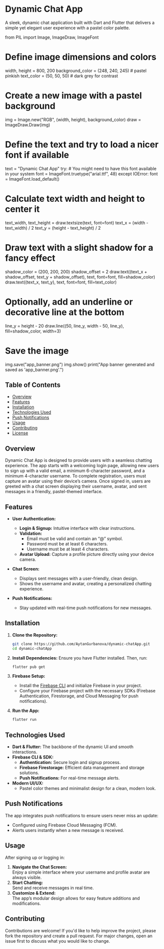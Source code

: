 # Dynamic Chat App

A sleek, dynamic chat application built with Dart and Flutter that delivers a simple yet elegant user experience with a pastel color palette.

from PIL import Image, ImageDraw, ImageFont

# Define image dimensions and colors
width, height = 800, 200
background_color = (248, 240, 245)  # pastel pinkish
text_color = (50, 50, 50)  # dark grey for contrast

# Create a new image with a pastel background
img = Image.new("RGB", (width, height), background_color)
draw = ImageDraw.Draw(img)

# Define the text and try to load a nicer font if available
text = "Dynamic Chat App"
try:
    # You might need to have this font available in your system
    font = ImageFont.truetype("arial.ttf", 48)
except IOError:
    font = ImageFont.load_default()

# Calculate text width and height to center it
text_width, text_height = draw.textsize(text, font=font)
text_x = (width - text_width) / 2
text_y = (height - text_height) / 2

# Draw text with a slight shadow for a fancy effect
shadow_color = (200, 200, 200)
shadow_offset = 2
draw.text((text_x + shadow_offset, text_y + shadow_offset), text, font=font, fill=shadow_color)
draw.text((text_x, text_y), text, font=font, fill=text_color)

# Optionally, add an underline or decorative line at the bottom
line_y = height - 20
draw.line((50, line_y, width - 50, line_y), fill=shadow_color, width=3)

# Save the image
img.save("app_banner.png")
img.show()
print("App banner generated and saved as 'app_banner.png'.")



## Table of Contents

- [Overview](#overview)
- [Features](#features)
- [Installation](#installation)
- [Technologies Used](#technologies-used)
- [Push Notifications](#push-notifications)
- [Usage](#usage)
- [Contributing](#contributing)
- [License](#license)

## Overview

Dynamic Chat App is designed to provide users with a seamless chatting experience. The app starts with a welcoming login page, allowing new users to sign up with a valid email, a minimum 6-character password, and a minimum 4-character username. To complete registration, users must capture an avatar using their device’s camera. Once signed in, users are greeted with a chat screen displaying their username, avatar, and sent messages in a friendly, pastel-themed interface.

## Features

- **User Authentication:**  
  - **Login & Signup:** Intuitive interface with clear instructions.  
  - **Validation:**  
    - Email must be valid and contain an “@” symbol.  
    - Password must be at least 6 characters.  
    - Username must be at least 4 characters.
  - **Avatar Upload:** Capture a profile picture directly using your device camera.

- **Chat Screen:**  
  - Displays sent messages with a user-friendly, clean design.  
  - Shows the username and avatar, creating a personalized chatting experience.

- **Push Notifications:**  
  - Stay updated with real-time push notifications for new messages.

## Installation

1. **Clone the Repository:**
   ```bash
   git clone https://github.com/AytanGurbanova/dynamic-chatApp.git
   cd dynamic-chatApp
   ```

2. **Install Dependencies:**
   Ensure you have Flutter installed. Then, run:
   ```bash
   flutter pub get
   ```

3. **Firebase Setup:**
   - Install the [Firebase CLI](https://firebase.google.com/docs/cli) and initialize Firebase in your project.
   - Configure your Firebase project with the necessary SDKs (Firebase Authentication, Firestorage, and Cloud Messaging for push notifications).

4. **Run the App:**
   ```bash
   flutter run
   ```

## Technologies Used

- **Dart & Flutter:** The backbone of the dynamic UI and smooth interactions.
- **Firebase CLI & SDK:**  
  - **Authentication:** Secure login and signup process.  
  - **Firebase Firestorage:** Efficient data management and storage solutions.  
  - **Push Notifications:** For real-time message alerts.
- **Modern UI/UX:**  
  - Pastel color themes and minimalist design for a clean, modern look.

## Push Notifications

The app integrates push notifications to ensure users never miss an update:
- Configured using Firebase Cloud Messaging (FCM).
- Alerts users instantly when a new message is received.

## Usage

After signing up or logging in:
1. **Navigate the Chat Screen:**  
   Enjoy a simple interface where your username and profile avatar are always visible.
2. **Start Chatting:**  
   Send and receive messages in real time.
3. **Customize & Extend:**  
   The app’s modular design allows for easy feature additions and modifications.

## Contributing

Contributions are welcome! If you'd like to help improve the project, please fork the repository and create a pull request. For major changes, open an issue first to discuss what you would like to change.

